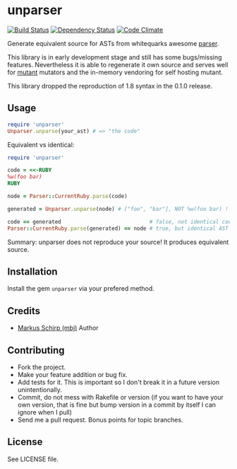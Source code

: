 unparser
========

[![Build Status](https://secure.travis-ci.org/mbj/unparser.png?branch=master)](http://travis-ci.org/mbj/unparser)
[![Dependency Status](https://gemnasium.com/mbj/unparser.png)](https://gemnasium.com/mbj/unparser)
[![Code Climate](https://codeclimate.com/github/mbj/unparser.png)](https://codeclimate.com/github/mbj/unparser)

Generate equivalent source for ASTs from whitequarks awesome [parser](https://github.com/whitequark/parser).

This library is in early development stage and still has some bugs/missing features.
Nevertheless it is able to regenerate it own source and serves well for
[mutant](https://github.cm/mbj/mutant) mutators and the in-memory vendoring for self hosting mutant.

This library dropped the reproduction of 1.8 syntax in the 0.1.0 release.

Usage
-----

```ruby
require 'unparser'
Unparser.unparse(your_ast) # => "the code"
```

Equivalent vs identical:

```ruby
require 'unparser'

code = <<-RUBY
%w(foo bar)
RUBY

node = Parser::CurrentRuby.parse(code)

generated = Unparser.unparse(node) # ["foo", "bar"], NOT %w(foo bar) !

code == generated                            # false, not identical code
Parser::CurrentRuby.parse(generated) == node # true, but identical AST
```

Summary: unparser does not reproduce your source! It produces equivalent source.

Installation
------------

Install the gem `unparser` via your prefered method.

Credits
-------

* [Markus Schirp (mbj)](https://github.com/mbj) Author

Contributing
-------------

* Fork the project.
* Make your feature addition or bug fix.
* Add tests for it. This is important so I don't break it in a
  future version unintentionally.
* Commit, do not mess with Rakefile or version
  (if you want to have your own version, that is fine but bump version in a commit by itself I can ignore when I pull)
* Send me a pull request. Bonus points for topic branches.

License
-------

See LICENSE file.
